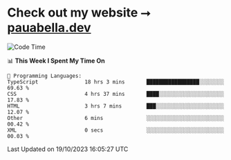 # Check out my website ⭢ [pauabella.dev](https://pauabella.dev)

<!--START_SECTION:waka-->
![Code Time](http://img.shields.io/badge/Code%20Time-2%2C579%20hrs%2025%20mins-blue)

📊 **This Week I Spent My Time On** 

```text
💬 Programming Languages: 
TypeScript               18 hrs 3 mins       █████████████████░░░░░░░░   69.63 % 
CSS                      4 hrs 37 mins       ████░░░░░░░░░░░░░░░░░░░░░   17.83 % 
HTML                     3 hrs 7 mins        ███░░░░░░░░░░░░░░░░░░░░░░   12.07 % 
Other                    6 mins              ░░░░░░░░░░░░░░░░░░░░░░░░░   00.42 % 
XML                      0 secs              ░░░░░░░░░░░░░░░░░░░░░░░░░   00.03 % 
```


 Last Updated on 19/10/2023 16:05:27 UTC
<!--END_SECTION:waka-->
